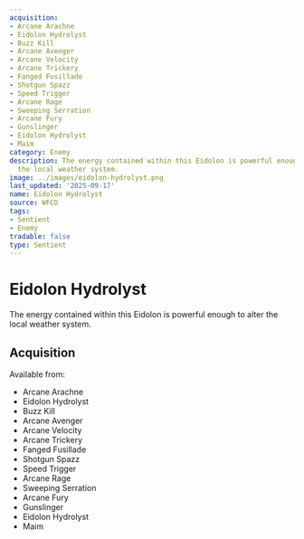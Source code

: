 ```yaml
---
acquisition:
- Arcane Arachne
- Eidolon Hydrolyst
- Buzz Kill
- Arcane Avenger
- Arcane Velocity
- Arcane Trickery
- Fanged Fusillade
- Shotgun Spazz
- Speed Trigger
- Arcane Rage
- Sweeping Serration
- Arcane Fury
- Gunslinger
- Eidolon Hydrolyst
- Maim
category: Enemy
description: The energy contained within this Eidolon is powerful enough to alter
  the local weather system.
image: ../images/eidolon-hydrolyst.png
last_updated: '2025-09-17'
name: Eidolon Hydrolyst
source: WFCD
tags:
- Sentient
- Enemy
tradable: false
type: Sentient
---
```


# Eidolon Hydrolyst

The energy contained within this Eidolon is powerful enough to alter the local weather system.

## Acquisition

Available from:
- Arcane Arachne
- Eidolon Hydrolyst
- Buzz Kill
- Arcane Avenger
- Arcane Velocity
- Arcane Trickery
- Fanged Fusillade
- Shotgun Spazz
- Speed Trigger
- Arcane Rage
- Sweeping Serration
- Arcane Fury
- Gunslinger
- Eidolon Hydrolyst
- Maim

